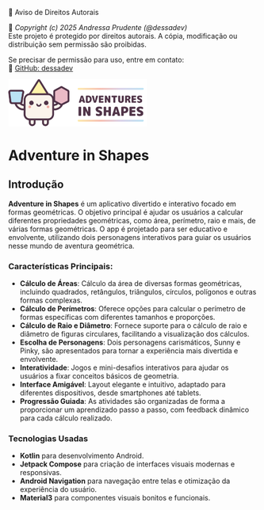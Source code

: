 🚨 Aviso de Direitos Autorais

📌 *Copyright (c) 2025 Andressa Prudente (@dessadev)*  
Este projeto é protegido por direitos autorais. A cópia, modificação ou distribuição sem permissão são proibidas.  

Se precisar de permissão para uso, entre em contato:  
🔗 [GitHub: dessadev](https://github.com/dessadev)

<img src="logoh.png" alt="Adventure in Shapes" style="width: 280px; height: auto;">

# Adventure in Shapes

## Introdução

**Adventure in Shapes** é um aplicativo divertido e interativo focado em formas geométricas. O objetivo principal é ajudar os usuários a calcular diferentes propriedades geométricas, como área, perímetro, raio e mais, de várias formas geométricas. O app é projetado para ser educativo e envolvente, utilizando dois personagens interativos para guiar os usuários nesse mundo de aventura geométrica.

### Características Principais:

- **Cálculo de Áreas**: Cálculo da área de diversas formas geométricas, incluindo quadrados, retângulos, triângulos, círculos, polígonos e outras formas complexas.
- **Cálculo de Perímetros**: Oferece opções para calcular o perímetro de formas específicas com diferentes tamanhos e proporções.
- **Cálculo de Raio e Diâmetro**: Fornece suporte para o cálculo de raio e diâmetro de figuras circulares, facilitando a visualização dos cálculos.
- **Escolha de Personagens**: Dois personagens carismáticos, Sunny e Pinky, são apresentados para tornar a experiência mais divertida e envolvente.
- **Interatividade**: Jogos e mini-desafios interativos para ajudar os usuários a fixar conceitos básicos de geometria.
- **Interface Amigável**: Layout elegante e intuitivo, adaptado para diferentes dispositivos, desde smartphones até tablets.
- **Progressão Guiada**: As atividades são organizadas de forma a proporcionar um aprendizado passo a passo, com feedback dinâmico para cada cálculo realizado.

### Tecnologias Usadas

- **Kotlin** para desenvolvimento Android.
- **Jetpack Compose** para criação de interfaces visuais modernas e responsivas.
- **Android Navigation** para navegação entre telas e otimização da experiência do usuário.
- **Material3** para componentes visuais bonitos e funcionais.

